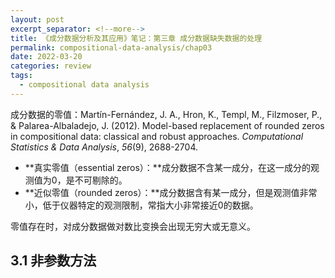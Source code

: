 ```yaml
---
layout: post
excerpt_separator: <!--more-->
title: 《成分数据分析及其应用》笔记：第三章 成分数据缺失数据的处理
permalink: compositional-data-analysis/chap03
date: 2022-03-20
categories: review
tags: 
  - compositional data analysis
---
```


成分数据的零值：<span class="sidenote-number"></span><span class="sidenote">Martín-Fernández, J. A., Hron, K., Templ, M., Filzmoser, P., & Palarea-Albaladejo, J. (2012). Model-based replacement of rounded zeros in compositional data: classical and robust approaches. *Computational Statistics & Data Analysis*, *56*(9), 2688-2704.</span>

- **真实零值（essential zeros）：**成分数据不含某一成分，在这一成分的观测值为0，是不可剔除的。
- **近似零值（rounded zeros）：**成分数据含有某一成分，但是观测值非常小，低于仪器特定的观测限制，常指大小非常接近0的数据。

零值存在时，对成分数据做对数比变换会出现无穷大或无意义。

## 3.1   非参数方法

